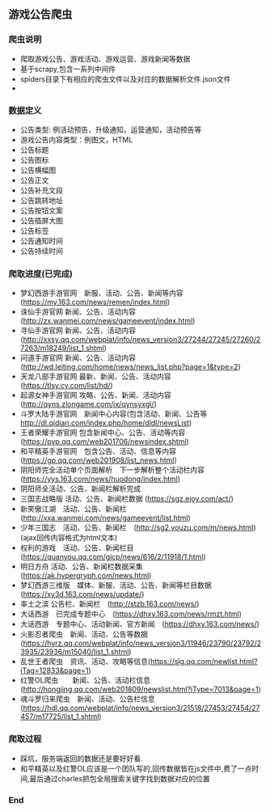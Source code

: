 ## 游戏公告爬虫

### 爬虫说明

- 爬取游戏公告、游戏活动、游戏运营、游戏新闻等数据
- 基于scrapy,包含一系列中间件
- spiders目录下有相应的爬虫文件以及对应的数据解析文件.json文件
- 

### 数据定义
- 公告类型: 例活动预告，升级通知，运营通知，活动预告等
- 游戏公告内容类型：例图文，HTML
- 公告标题
- 公告图标
- 公告横幅图
- 公告正文
- 公告补充文段
- 公告跳转地址
- 公告按钮文案
- 公告插屏大图
- 公告标签
- 公告通知时间
- 公告持续时间

### 爬取进度(已完成)
- 梦幻西游手游官网　新服、活动、公告、新闻等内容(https://my.163.com/news/remen/index.html)
- 诛仙手游官网     新闻、公告、活动内容(http://zx.wanmei.com/news/gameevent/index.html)
- 寻仙手游官网     新闻、公告、活动内容(http://xxsy.qq.com/webplat/info/news_version3/27244/27245/27260/27263/m18249/list_1.shtml)
- 问道手游官网     新闻、公告、活动内容(http://wd.leiting.com/home/news/news_list.php?page=1&type=2)
- 天龙八部手游官网  最新、新闻、公告、活动内容(https://tlsy.cy.com/list/hd/)
- 起源女神手游官网 攻略、公告、新闻、活动内容(http://qyns.zlongame.com/jx/qynsyxgl/)
- 斗罗大陆手游官网　新闻中心内容(包含活动、新闻、公告等 http://dl.qidian.com/index.php/home/dldl/newsList) 
- 王者荣耀手游官网 包含新闻中心、公告、活动等内容(https://pvp.qq.com/web201706/newsindex.shtml)
- 和平精英手游官网　包含公告、活动、信息等内容(https://gp.qq.com/web201908/list_news.html)
- 阴阳师完全活动单个页面解析　下一步解析整个活动栏内容 (https://yys.163.com/news/huodong/index.html)
- 阴阳师全活动、公告、新闻栏解析完成
- 三国志战略版 活动、公告、新闻栏数据 (https://sgz.ejoy.com/act/)
- 新笑傲江湖　活动、公告、新闻栏 (http://xxa.wanmei.com/news/gameevent/list.html)
- 少年三国志　活动、公告、新闻栏　(http://sg2.youzu.com/m/news.html)(ajax回传内容格式为html文本)
- 权利的游戏　活动、公告、新闻栏目(https://quanyou.qq.com/gicp/news/616/2/11918/1.html)
- 明日方舟   活动、公告、新闻栏数据采集　(https://ak.hypergryph.com/news.html)
- 梦幻西游三维版　媒体、新服、活动、公告、新闻等栏目数据(https://xy3d.163.com/news/update/)
- 率土之滨 公告栏、新闻栏　(http://stzb.163.com/news/)
- 大话西游　已完成专题中心　(https://dhxy.163.com/news/rmzt.html)
- 大话西游　专题中心、活动新闻、官方新闻　(https://dhxy.163.com/news/)
- 火影忍者爬虫　新闻、活动、公告等数据 (https://hyrz.qq.com/webplat/info/news_version3/11946/23790/23792/23935/23936/m15040/list_1.shtml)
- 乱世王者爬虫　资讯、活动、攻略等信息(https://slg.qq.com/newlist.html?iTag=12833&page=1)
- 红警OL爬虫　　新闻、公告、活动栏信息 (http://hongjing.qq.com/web201809/newslist.html?iType=7013&page=1)
- 魂斗罗归来爬虫　新闻、活动、公告栏信息(https://hdl.qq.com/webplat/info/news_version3/21518/27453/27454/27457/m17725/list_1.shtml)


### 爬取过程


- 踩坑，服务端返回的数据还是要好好看.
- 和平精英以及红警OL应该是一个团队写的,回传数据皆在js文件中,费了一点时间,最后通过charles抓包全局搜索关键字找到数据对应的位置
### End 